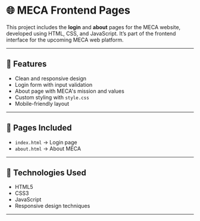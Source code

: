 # 🌐 MECA Frontend Pages

This project includes the **login** and **about** pages for the MECA website, developed using HTML, CSS, and JavaScript. It’s part of the frontend interface for the upcoming MECA web platform.

---

## 🧩 Features

-  Clean and responsive design
-  Login form with input validation
-  About page with MECA's mission and values
-  Custom styling with `style.css`
-  Mobile-friendly layout

---

## 📄 Pages Included

- `index.html` → Login page  
- `about.html` → About MECA

---

## 🚀 Technologies Used

- HTML5
- CSS3
- JavaScript 
- Responsive design techniques

---

